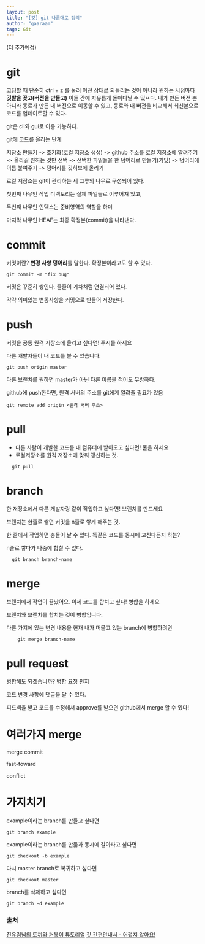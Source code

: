 ```yaml
---
layout: post
title: "[깃] git 나름대로 정리"
author: "gaaraam"
tags: Git
---
```


(더 추가예정)

# git 

코딩할 때 단순히 ctrl + z 를 눌러 이전 상태로 되돌리는 것이 아니라 원하는 시점마다 **깃발을 꽂고(버전을 만들고)** 이들 간에 자유롭게 돌아다닐 수 있ㅆ다. 내가 만든 버전 뿐 아니라 동료가 만든 내 버전으로 이동할 수 있고, 동료와 내 버전을 비교해서 최신본으로 코드를 업데이트할 수 있다.

git은 cli와 gui로 이용 가능하다.

git에 코드를 올리는 단계

저장소 만들기 -> 초기화(로컬 저장소 생성) -> github 주소를 로컬 저장소에 알려주기 -> 올리길 원하는 것만 선택 ->  선택한 파일들을 한 덩어리로 만들기(커밋) -> 덩어리에 이름 붙여주기 -> 덩어리를 깃허브에 올리기

로컬 저장소는 git이 관리하는 세 그루의 나무로 구성되어 있다.

첫번째 나무인 작업 디렉토리는 실제 파일들로 이루어져 있고,

두번째 나무인 인덱스는 준비영역의 역할을 하며

마지막 나무인 HEAF는 최종 확정본(commit)을 나타낸다.
  
# commit

커밋이란? **변경 사항 덩어리**를 말한다. 확정본이라고도 할 수 있다.
  
  ```
  git commit -m "fix bug"
  ```

커밋은 꾸준히 쌓인다. 줄줄이 기차처럼 연결되어 있다.

각각 의미있는 변동사항을 커밋으로 만들어 저장한다.

# push

커밋을 공동 원격 저장소에 올리고 싶다면! 푸시를 하세요

다른 개발자들이 내 코드를 볼 수 있습니다.

```
git push origin master

```

다른 브랜치를 원하면 master가 아닌 다른 이름을 적어도 무방하다.

github에 push한다면, 원격 서버의 주소를 git에게 알려줄 필요가 있음

```
git remote add origin <원격 서버 주소>
```
# pull

* 다른 사람이 개발한 코드를 내 컴퓨터에 받아오고 싶다면! 풀을 하세요
* 로컬저장소를 원격 저장소에 맞춰 갱신하는 것.
  
```
  git pull
```

# branch

한 저장소에서 다른 개발자랑 같이 작업하고 싶다면! 브랜치를 만드세요

브랜치는 한줄로 쌓던 커밋을 n줄로 쌓게 해주는 것.

한 줄에서 작업하면 충돌이 날 수 있다. 똑같은 코드를 동시에 고친다든지 하는?

n줄로 쌓다가 나중에 합칠 수 있다.
  
```
  git branch branch-name
```

# merge

브랜치에서 작업이 끝났어요. 이제 코드를 합치고 싶다! 병합을 하세요

브랜치와 브랜치를 합치는 것이 병합입니다.

다른 가지에 있는 변경 내용을 현재 내가 머물고 있는 branch에 병합하려면 
```
    git merge branch-name
```

# pull request

병합해도 되겠습니까? 병합 요청 편지

코드 변경 사항에 댓글을 달 수 있다.

피드백을 받고 코드를 수정해서 approve를 받으면 github에서 merge 할 수 있다!

# 여러가지 merge

merge commit

fast-foward

conflict

# 가지치기

example이라는 branch를 만들고 싶다면
  ```
  git branch example
  ```

example이라는 branch를 만듦과 동시에 갈아타고 싶다면
  ```
  git checkout -b example
  ```

다시 master branch로 복귀하고 싶다면
  ```
  git checkout master
  ```

branch를 삭제하고 싶다면
  ```
  git branch -d example
  ```

### 출처
[진유림님의 토끼와 거북이 튜토리얼](https://milooy.wordpress.com/2017/06/21/working-together-with-github-tutorial/)
[깃 간편안내서 - 어렵지 않아요!](https://rogerdudler.github.io/git-guide/index.ko.html)
  
